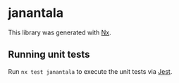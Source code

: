 # janantala

This library was generated with [Nx](https://nx.dev).

## Running unit tests

Run `nx test janantala` to execute the unit tests via [Jest](https://jestjs.io).
